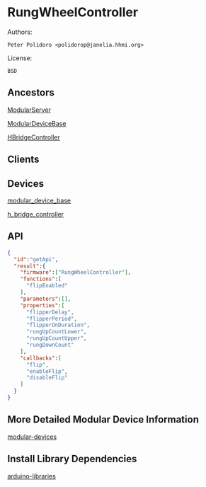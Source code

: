 # RungWheelController

Authors:

    Peter Polidoro <polidorop@janelia.hhmi.org>

License:

    BSD

## Ancestors

[ModularServer](https://github.com/janelia-arduino/ModularServer)

[ModularDeviceBase](https://github.com/janelia-arduino/ModularDeviceBase)

[HBridgeController](https://github.com/janelia-arduino/HBridgeController)

## Clients

## Devices

[modular_device_base](https://github.com/janelia-modular-devices/modular_device_base.git)

[h_bridge_controller](https://github.com/janelia-modular-devices/h_bridge_controller.git)

## API

```json
{
  "id":"getApi",
  "result":{
    "firmware":["RungWheelController"],
    "functions":[
      "flipEnabled"
    ],
    "parameters":[],
    "properties":[
      "flipperDelay",
      "flipperPeriod",
      "flipperOnDuration",
      "rungUpCountLower",
      "rungUpCountUpper",
      "rungDownCount"
    ],
    "callbacks":[
      "flip",
      "enableFlip",
      "disableFlip"
    ]
  }
}
```

## More Detailed Modular Device Information

[modular-devices](https://github.com/janelia-modular-devices/modular-devices)

## Install Library Dependencies

[arduino-libraries](https://github.com/janelia-arduino/arduino-libraries)

